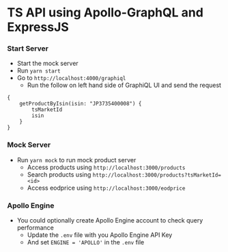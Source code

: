 # TS API using Apollo-GraphQL and ExpressJS

### Start Server

* Start the mock server
* Run `yarn start`
* Go to `http://localhost:4000/graphiql`
    * Run the follow on left hand side of GraphiQL UI and send the request
```
{
    getProductByIsin(isin: "JP3735400008") {
        tsMarketId
        isin
    }
}
```

### Mock Server

* Run `yarn mock` to run mock product server
    * Access products using `http://localhost:3000/products`
    * Search products using `http://localhost:3000/products?tsMarketId=<id>`
    * Access eodprice using `http://localhost:3000/eodprice`


### Apollo Engine

* You could optionally create Apollo Engine account to check query performance
    * Update the `.env` file with you Apollo Engine API Key
    * And set `ENGINE = 'APOLLO'` in the `.env` file
